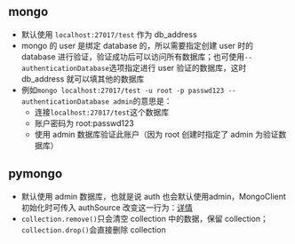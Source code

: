## mongo
- 默认使用 `localhost:27017/test` 作为 db_address
- mongo 的 user 是绑定 database 的，所以需要指定创建 user 时的 database 进行验证，验证成功后可以访问所有数据库；也可使用`--authenticationDatabase`选项指定进行 user 验证的数据库，这时 db_address 就可以填其他的数据库
- 例如`mongo localhost:27017/test -u root -p passwd123 --authenticationDatabase admin`的意思是：
  + 连接`localhost:27017/test`这个数据库
  + 账户密码为 root:passwd123
  + 使用 admin 数据库验证此账户（因为 root 创建时指定了 admin 为验证数据库）

## pymongo
- 默认使用 admin 数据库，也就是说 auth 也会默认使用admin，MongoClient 初始化时可传入 authSource 改变这一行为：[详情](https://pymongo.readthedocs.io/en/stable/examples/authentication.html)
- `collection.remove()`只会清空 collection 中的数据，保留 collection；`collection.drop()`会直接删除 collection
